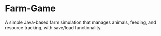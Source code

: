 # Farm-Game
A simple Java-based farm simulation that manages animals, feeding, and resource tracking, with save/load functionality.
